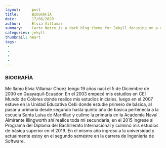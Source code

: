 ```yaml
---
layout:     post
title:      BIOGRAFÍA
date:       17/08/2020
author:     Elvia Villamar
summary:    Carte Noire is a dark blog theme for Jekyll focusing on a clear reading experience.
categories: jekyll
thumbnail: heart
tags:
 -
 - 
 - 
 - 
---
```

### BIOGRAFÍA

Me llamo Elvia Villamar Choez tengo 19 años nací el 5 de Diciembre de 2000 en Guayaquil-Ecuador. En el 2003 empecé mis estudios en CEI Mundo de Colores donde realice mis estudios iniciales, luego en el 2007 estuve en la Unidad Educativa Cebi donde estudie primero de básica, al pasar a primaria desde segundo hasta quinto año de basica pertenecía a la escuela Santa Luisa de Marrillac y culime la primaria en la Academia Naval Almirante Illingworth ahí realice toda mi secundaria, en el 2015 ingrese al Programa del Diploma del Bachillerato Internacional y culminó mis estudios de básica superior en el 2019. En el mismo año ingreso a la universidad y actualmente estoy en el segundo semestre en la carrera de Ingeniería de Software.
